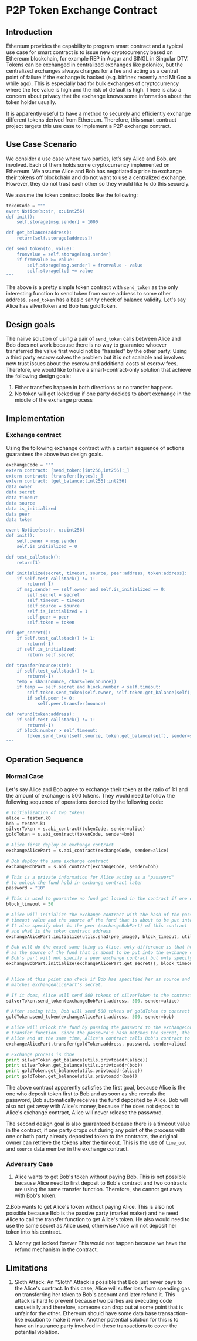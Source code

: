 # P2P Token Exchange Contract

## Introduction
Ethereum provides the capability to program smart contract and a typical use case for smart contract is to issue new cryptocurrency based on  Ethereum blockchain, for example REP in Augur and SINGL in Singular DTV. Tokens can be exchanged in centralized exchanges like poloniex, but the centralized exchanges always charges for a fee and acting as a central point of failure if the exchange is hacked (e.g. bitfinex recently and Mt.Gox a while ago). This is especially bad for bulk exchanges of cryptocurrency where the fee value is high and the risk of default is high.  There is also a concern about privacy that the exchange knows some information about the token holder usually. 

It is apparently useful to have a method to securely and efficiently exchange different tokens derived from Ethereum. Therefore, this smart contract project targets this use case to implement a P2P exchange contract.

## Use Case Scenario

We consider a use case where two parties, let’s say Alice and Bob, are involved. Each of them holds some cryptocurrency implemented on Ethereum. We assume Alice and Bob has negotiated a price to exchange their tokens off blockchain and do not want to use a centralized exchange. However, they do not trust each other so they would like to do this securely.

We assume the token contract looks like the following:

```python
tokenCode = """
event Notice(s:str, x:uint256)
def init():
    self.storage[msg.sender] = 1000

def get_balance(address):
    return(self.storage[address])

def send_token(to, value):
    fromvalue = self.storage[msg.sender]
    if fromvalue >= value:
        self.storage[msg.sender] = fromvalue - value
        self.storage[to] += value
"""
```

The above is a pretty simple token contract with `send_token` as the only interesting function to send token from some address to some other address. `send_token` has a basic sanity check of balance validity. Let's say Alice has silverToken and Bob has goldToken. 

## Design goals

The naiive solution of using a pair of `send_token` calls between Alice and Bob does not work because there is no way to guarantee whoever transferred the value first would not be "hassled" by the other party. Using a third party escrow solves the problem but it is not scalable and involves new trust issues about the escrow and additional costs of escrow fees. Therefore, we would like to have a smart-contract-only solution that achieve the following design goals:

1. Either transfers happen in both directions or no transfer happens.
2. No token will get locked up if one party decides to abort exchange in the middle of the exchange process

## Implementation

### Exchange contract
Using the following exchange contract with a certain sequence of actions guarantees the above two design goals.

```python
exchangeCode = """
extern contract: [send_token:[int256,int256]:_]
extern contract: [transfer:[bytes]:_]
extern contract: [get_balance:[int256]:int256]
data owner
data secret
data timeout
data source
data is_initialized
data peer
data token

event Notice(s:str, x:uint256)
def init():
    self.owner = msg.sender
    self.is_initialized = 0

def test_callstack(): 
    return(1)

def initialize(secret, timeout, source, peer:address, token:address):
    if self.test_callstack() != 1: 
        return(-1)
    if msg.sender == self.owner and self.is_initialized == 0:
        self.secret = secret
        self.timeout = timeout
        self.source = source
        self.is_initialized = 1
        self.peer = peer
        self.token = token

def get_secret():
    if self.test_callstack() != 1: 
        return(-1)
    if self.is_initialized:
        return self.secret

def transfer(nounce:str):
    if self.test_callstack() != 1: 
        return(-1)
    temp = sha3(nounce, chars=len(nounce))
    if temp == self.secret and block.number < self.timeout:
        self.token.send_token(self.owner, self.token.get_balance(self), sender=self)
        if self.peer != 0:
            self.peer.transfer(nounce)

def refund(token:address):
    if self.test_callstack() != 1: 
        return(-1)
    if block.number > self.timeout:
        token.send_token(self.source, token.get_balance(self), sender=self)
"""

```

## Operation Sequence


### Normal Case
Let's say Alice and Bob agree to exchange their token at the ratio of 1:1 and the amount of exchange is 500 tokens. They would need to follow the following sequence of operations denoted by the following code:
```python
# Initialization of two tokens
alice = tester.k0
bob = tester.k1
silverToken = s.abi_contract(tokenCode, sender=alice)
goldToken = s.abi_contract(tokenCode, sender=bob)

# Alice first deploy an exchange contract
exchangeAlicePart = s.abi_contract(exchangeCode, sender=alice)

# Bob deploy the same exchange contract
exchangeBobPart = s.abi_contract(exchangeCode, sender=bob)

# This is a private information for Alice acting as a "password" 
# to unlock the fund hold in exchange contract later
password = "10"

# This is used to guarantee no fund get locked in the contract if one or both decide to abort the exchange
block_timeout = 50

# Alice will initialize the exchange contract with the hash of the password as secret and specify the 
# timeout value and the source of the fund that is about to be put into the exchange contract
# It also specify what is the peer (exchangeBobPart) of this contract 
# and what is the token contract address
exchangeAlicePart.initialize(utils.sha3(pre_image), block_timeout, utils.privtoaddr(bob), exchangeBobPart.address, goldToken.address, sender=alice)

# Bob will do the exact same thing as Alice, only difference is that he will specify the Alice 
# as the source of the fund that is about to be put into the exchange contract
# Bob's part will not specify a peer exchange contract but only specify the token contract
exchangeBobPart.initialize(exchangeAlicePart.get_secret(), block_timeout, utils.privtoaddr(alice), 0, silverToken.address, sender=bob)


# Alice at this point can check if Bob has specified her as source and also the secret
# matches exchangeAlicePart's secret. 

# If it does, Alice will send 500 tokens of silverToken to the contract exchangeBobPart
silverToken.send_token(exchangeBobPart.address, 500, sender=alice)

# After seeing this, Bob will send 500 tokens of goldToken to contract exchangeAlicePart
goldToken.send_token(exchangeAlicePart.address, 500, sender=bob)

# Alice will unlock the fund by passing the password to the exchangeContract and call
# transfer function. Since the passowrd's hash matches the secret, the fund is released to
# Alice and at the same time, Alice's contract calls Bob's contract to release token to Bob.
exchangeAlicePart.transfer(goldToken.address, password, sender=alice)

# Exchange process is done
print silverToken.get_balance(utils.privtoaddr(alice))
print silverToken.get_balance(utils.privtoaddr(bob))
print goldToken.get_balance(utils.privtoaddr(alice))
print goldToken.get_balance(utils.privtoaddr(bob))
```

The above contract apparently satisfies the first goal, because Alice is the one who deposit token first to Bob and as soon as she reveals the password, Bob automatically receives the fund deposited by Alice. Bob will also not get away with Alice's money, because if he does not deposit to Alice's exchange contract, Alice will never release the password.

The second design goal is also guaranteed because there is a timeout value in the contract, if one party drops out during any point of the process with one or both party already deposited token to the contracts, the original owner can retrieve the tokens after the timeout. This is the use of `time_out` and `source` data member in the exchange contract.

### Adversary Case

1. Alice wants to get Bob's token without paying Bob. This is not possible because Alice need to first deposit to Bob's contract and two contracts are using the same transfer function. Therefore, she cannot get away with Bob's token.

2.Bob wants to get Alice's token without paying Alice.
This is also not possible because Bob is the passive party (market maker) and he need Alice to call the transfer function to get Alice's token. He also would need to use the same secret as Alice used, otherwise Alice will not deposit her token into his contract.

3. Money get locked forever
This would not happen because we have the refund mechanism in the contract. 

## Limitations

1. Sloth Attack:
An "Sloth" Attack is possible that Bob just never pays to the Alice's contract. In this case, Alice will suffer loss from spending gas on transferring her token to Bob's account and later refund it. This attack is hard to prevent because two parties are executing code sequetially and therefore, someone can drop out at some point that is unfair for the other. Ethereum should have some data base transaction-like excution to make it work. Another potential solution for this is to have an insurance party involved in these transactions to cover the potential violation.
